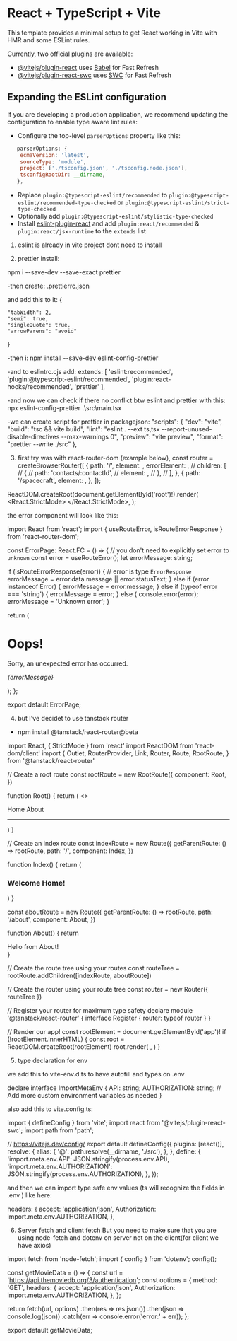 # React + TypeScript + Vite

This template provides a minimal setup to get React working in Vite with HMR and some ESLint rules.

Currently, two official plugins are available:

- [@vitejs/plugin-react](https://github.com/vitejs/vite-plugin-react/blob/main/packages/plugin-react/README.md) uses [Babel](https://babeljs.io/) for Fast Refresh
- [@vitejs/plugin-react-swc](https://github.com/vitejs/vite-plugin-react-swc) uses [SWC](https://swc.rs/) for Fast Refresh

## Expanding the ESLint configuration

If you are developing a production application, we recommend updating the configuration to enable type aware lint rules:

- Configure the top-level `parserOptions` property like this:

```js
   parserOptions: {
    ecmaVersion: 'latest',
    sourceType: 'module',
    project: ['./tsconfig.json', './tsconfig.node.json'],
    tsconfigRootDir: __dirname,
   },
```

- Replace `plugin:@typescript-eslint/recommended` to `plugin:@typescript-eslint/recommended-type-checked` or `plugin:@typescript-eslint/strict-type-checked`
- Optionally add `plugin:@typescript-eslint/stylistic-type-checked`
- Install [eslint-plugin-react](https://github.com/jsx-eslint/eslint-plugin-react) and add `plugin:react/recommended` & `plugin:react/jsx-runtime` to the `extends` list

1. eslint is already in vite project dont need to install

2. prettier install:

npm i --save-dev --save-exact prettier

-then create:
.prettierrc.json

and add this to it:
{

    "tabWidth": 2,
    "semi": true,
    "singleQuote": true,
    "arrowParens": "avoid"

}

-then i:
npm install --save-dev eslint-config-prettier

-and to eslintrc.cjs add:
extends: [
'eslint:recommended',
'plugin:@typescript-eslint/recommended',
'plugin:react-hooks/recommended',
'prettier'
],

-and now we can check if there no conflict btw eslint and prettier with this:
npx eslint-config-prettier .\src\main.tsx

-we can create script for prettier in packagejson:
"scripts": {
"dev": "vite",
"build": "tsc && vite build",
"lint": "eslint . --ext ts,tsx --report-unused-disable-directives --max-warnings 0",
"preview": "vite preview",
"format": "prettier --write ./src"
},

3. first try was with react-router-dom (example below),
   const router = createBrowserRouter([
   {
   path: '/',
   element: <App />,
   errorElement: <Error />,
   // children: [
   // {
   // path: 'contacts/:contactId',
   // element: <Contact />,
   // },
   // ],
   },
   {
   path: '/spacecraft',
   element: <Spacecraft />,
   },
   ]);

ReactDOM.createRoot(document.getElementById('root')!).render(
<React.StrictMode>
<RouterProvider router={router} />
</React.StrictMode>,
);

the error component will look like this:

import React from 'react';
import { useRouteError, isRouteErrorResponse } from 'react-router-dom';

const ErrorPage: React.FC = () => {
// you don't need to explicitly set error to `unknown`
const error = useRouteError();
let errorMessage: string;

if (isRouteErrorResponse(error)) {
// error is type `ErrorResponse`
errorMessage = error.data.message || error.statusText;
} else if (error instanceof Error) {
errorMessage = error.message;
} else if (typeof error === 'string') {
errorMessage = error;
} else {
console.error(error);
errorMessage = 'Unknown error';
}

return (

<div
      id="error-page"
      className="flex flex-col gap-8 justify-center items-center h-screen"
    >
<h1 className="text-4xl font-bold">Oops!</h1>
<p>Sorry, an unexpected error has occurred.</p>
<p className="text-slate-400">
<i>{errorMessage}</i>
</p>
</div>
);
};

export default ErrorPage;

4. but I've decidet to use tanstack router

- npm install @tanstack/react-router@beta

import React, { StrictMode } from 'react'
import ReactDOM from 'react-dom/client'
import {
Outlet,
RouterProvider,
Link,
Router,
Route,
RootRoute,
} from '@tanstack/react-router'

// Create a root route
const rootRoute = new RootRoute({
component: Root,
})

function Root() {
return (
<>

<div>
<Link to="/">Home</Link> <Link to="/about">About</Link>
</div>
<hr />
<Outlet />
</>
)
}

// Create an index route
const indexRoute = new Route({
getParentRoute: () => rootRoute,
path: '/',
component: Index,
})

function Index() {
return (

<div>
<h3>Welcome Home!</h3>
</div>
)
}

const aboutRoute = new Route({
getParentRoute: () => rootRoute,
path: '/about',
component: About,
})

function About() {
return <div>Hello from About!</div>
}

// Create the route tree using your routes
const routeTree = rootRoute.addChildren([indexRoute, aboutRoute])

// Create the router using your route tree
const router = new Router({ routeTree })

// Register your router for maximum type safety
declare module '@tanstack/react-router' {
interface Register {
router: typeof router
}
}

// Render our app!
const rootElement = document.getElementById('app')!
if (!rootElement.innerHTML) {
const root = ReactDOM.createRoot(rootElement)
root.render(
<StrictMode>
<RouterProvider router={router} />
</StrictMode>,
)
}

5. type declaration for env

we add this to vite-env.d.ts to have autofill and types on .env

declare interface ImportMetaEnv {
API: string;
AUTHORIZATION: string;
// Add more custom environment variables as needed
}

also add this to vite.config.ts:

import { defineConfig } from 'vite';
import react from '@vitejs/plugin-react-swc';
import path from 'path';

// https://vitejs.dev/config/
export default defineConfig({
plugins: [react()],
resolve: {
alias: {
'@': path.resolve(\_\_dirname, './src'),
},
},
define: {
'import.meta.env.API': JSON.stringify(process.env.API),
'import.meta.env.AUTHORIZATION': JSON.stringify(process.env.AUTHORIZATION),
},
});

and then we can import type safe env values (ts will recognize the fields in .env ) like here:

headers: {
accept: 'application/json',
Authorization: import.meta.env.AUTHORIZATION,
},

6. Server fetch and client fetch
   But you need to make sure that you are using node-fetch and dotenv on server not on the client(for client we have axios)

import fetch from 'node-fetch';
import { config } from 'dotenv';
config();

const getMovieData = () => {
const url = 'https://api.themoviedb.org/3/authentication';
const options = {
method: 'GET',
headers: {
accept: 'application/json',
Authorization: import.meta.env.AUTHORIZATION,
},
};

return fetch(url, options)
.then(res => res.json())
.then(json => console.log(json))
.catch(err => console.error('error:' + err));
};

export default getMovieData;
